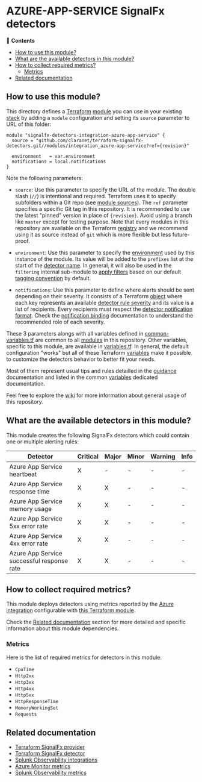 # AZURE-APP-SERVICE SignalFx detectors

<!-- START doctoc generated TOC please keep comment here to allow auto update -->
<!-- DON'T EDIT THIS SECTION, INSTEAD RE-RUN doctoc TO UPDATE -->
:link: **Contents**

- [How to use this module?](#how-to-use-this-module)
- [What are the available detectors in this module?](#what-are-the-available-detectors-in-this-module)
- [How to collect required metrics?](#how-to-collect-required-metrics)
  - [Metrics](#metrics)
- [Related documentation](#related-documentation)

<!-- END doctoc generated TOC please keep comment here to allow auto update -->

## How to use this module?

This directory defines a [Terraform](https://www.terraform.io/)
[module](https://www.terraform.io/docs/modules/usage.html) you can use in your
existing [stack](https://github.com/claranet/terraform-signalfx-detectors/wiki/Getting-started#stack) by adding a
`module` configuration and setting its `source` parameter to URL of this folder:

```hcl
module "signalfx-detectors-integration-azure-app-service" {
  source = "github.com/claranet/terraform-signalfx-detectors.git//modules/integration_azure-app-service?ref={revision}"

  environment   = var.environment
  notifications = local.notifications
}
```

Note the following parameters:

* `source`: Use this parameter to specify the URL of the module. The double slash (`//`) is intentional  and required.
  Terraform uses it to specify subfolders within a Git repo (see [module
  sources](https://www.terraform.io/docs/modules/sources.html)). The `ref` parameter specifies a specific Git tag in
  this repository. It is recommended to use the latest "pinned" version in place of `{revision}`. Avoid using a branch
  like `master` except for testing purpose. Note that every modules in this repository are available on the Terraform
  [registry](https://registry.terraform.io/modules/claranet/detectors/signalfx) and we recommend using it as source
  instead of `git` which is more flexible but less future-proof.

* `environment`: Use this parameter to specify the
  [environment](https://github.com/claranet/terraform-signalfx-detectors/wiki/Getting-started#environment) used by this
  instance of the module.
  Its value will be added to the `prefixes` list at the start of the [detector
  name](https://github.com/claranet/terraform-signalfx-detectors/wiki/Templating#example).
  In general, it will also be used in the `filtering` internal sub-module to [apply
  filters](https://github.com/claranet/terraform-signalfx-detectors/wiki/Guidance#filtering) based on our default
  [tagging convention](https://github.com/claranet/terraform-signalfx-detectors/wiki/Tagging-convention) by default.

* `notifications`: Use this parameter to define where alerts should be sent depending on their severity. It consists
  of a Terraform [object](https://www.terraform.io/docs/configuration/types.html#object-) where each key represents an available
  [detector rule severity](https://docs.splunk.com/observability/alerts-detectors-notifications/create-detectors-for-alerts.html#severity)
  and its value is a list of recipients. Every recipients must respect the [detector notification
  format](https://registry.terraform.io/providers/splunk-terraform/signalfx/latest/docs/resources/detector#notification-format).
  Check the [notification binding](https://github.com/claranet/terraform-signalfx-detectors/wiki/Notifications-binding)
  documentation to understand the recommended role of each severity.

These 3 parameters alongs with all variables defined in [common-variables.tf](common-variables.tf) are common to all
[modules](../) in this repository. Other variables, specific to this module, are available in
[variables.tf](variables.tf).
In general, the default configuration "works" but all of these Terraform
[variables](https://www.terraform.io/docs/configuration/variables.html) make it possible to
customize the detectors behavior to better fit your needs.

Most of them represent usual tips and rules detailled in the
[guidance](https://github.com/claranet/terraform-signalfx-detectors/wiki/Guidance) documentation and listed in the
common [variables](https://github.com/claranet/terraform-signalfx-detectors/wiki/Variables) dedicated documentation.

Feel free to explore the [wiki](https://github.com/claranet/terraform-signalfx-detectors/wiki) for more information about
general usage of this repository.

## What are the available detectors in this module?

This module creates the following SignalFx detectors which could contain one or multiple alerting rules:

|Detector|Critical|Major|Minor|Warning|Info|
|---|---|---|---|---|---|
|Azure App Service heartbeat|X|-|-|-|-|
|Azure App Service response time|X|X|-|-|-|
|Azure App Service memory usage|X|X|-|-|-|
|Azure App Service 5xx error rate|X|X|-|-|-|
|Azure App Service 4xx error rate|X|X|-|-|-|
|Azure App Service successful response rate|X|X|-|-|-|

## How to collect required metrics?

This module deploys detectors using metrics reported by the
[Azure integration](https://docs.splunk.com/Observability/gdi/get-data-in/connect/azure/azure.html) configurable
with [this Terraform module](https://github.com/claranet/terraform-signalfx-integrations/tree/master/cloud/azure).


Check the [Related documentation](#related-documentation) section for more detailed and specific information about this module dependencies.



### Metrics


Here is the list of required metrics for detectors in this module.

* `CpuTime`
* `Http2xx`
* `Http3xx`
* `Http4xx`
* `Http5xx`
* `HttpResponseTime`
* `MemoryWorkingSet`
* `Requests`




## Related documentation

* [Terraform SignalFx provider](https://registry.terraform.io/providers/splunk-terraform/signalfx/latest/docs)
* [Terraform SignalFx detector](https://registry.terraform.io/providers/splunk-terraform/signalfx/latest/docs/resources/detector)
* [Splunk Observability integrations](https://docs.splunk.com/Observability/gdi/get-data-in/integrations.html)
* [Azure Monitor metrics](https://docs.microsoft.com/en-us/azure/azure-monitor/essentials/metrics-supported#microsoftwebsites)
* [Splunk Observability metrics](https://docs.splunk.com/Observability/gdi/get-data-in/connect/azure/azure-metrics.html#azure-app-service-metrics)

